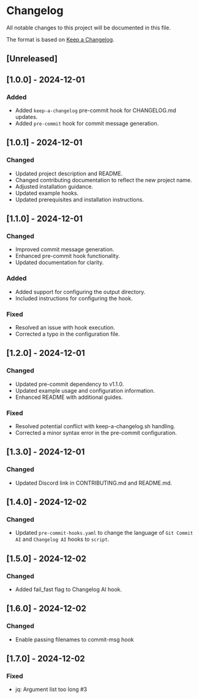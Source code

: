 # Changelog

All notable changes to this project will be documented in this file.

The format is based on [Keep a Changelog](https://keepachangelog.com/en/1.0.0/).

## [Unreleased]

## [1.0.0] - 2024-12-01

### Added

- Added `keep-a-changelog` pre-commit hook for CHANGELOG.md updates.
- Added `pre-commit` hook for commit message generation.

## [1.0.1] - 2024-12-01

### Changed

- Updated project description and README.
- Changed contributing documentation to reflect the new project name.
- Adjusted installation guidance.
- Updated example hooks.
- Updated prerequisites and installation instructions.

## [1.1.0] - 2024-12-01

### Changed

- Improved commit message generation.
- Enhanced pre-commit hook functionality.
- Updated documentation for clarity.

### Added

- Added support for configuring the output directory.
- Included instructions for configuring the hook.

### Fixed

- Resolved an issue with hook execution.
- Corrected a typo in the configuration file.

## [1.2.0] - 2024-12-01

### Changed

- Updated pre-commit dependency to v1.1.0.
- Updated example usage and configuration information.
- Enhanced README with additional guides.

### Fixed

- Resolved potential conflict with keep-a-changelog.sh handling.
- Corrected a minor syntax error in the pre-commit configuration.

## [1.3.0] - 2024-12-01

### Changed

- Updated Discord link in CONTRIBUTING.md and README.md.

## [1.4.0] - 2024-12-02

### Changed

- Updated `pre-commit-hooks.yaml` to change the language of `Git Commit AI` and `Changelog AI` hooks to `script`.

## [1.5.0] - 2024-12-02

### Changed

- Added fail_fast flag to Changelog AI hook.

## [1.6.0] - 2024-12-02

### Changed

- Enable passing filenames to commit-msg hook

## [1.7.0] - 2024-12-02

### Fixed

- jq: Argument list too long #3
